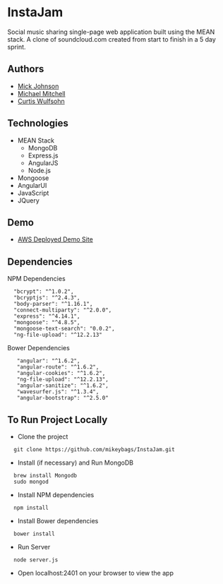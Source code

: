 # InstaJam
Social music sharing single-page web application built using the MEAN stack. A clone of soundcloud.com created from start to finish in a 5 day sprint.

## Authors
  * [Mick Johnson](https://github.com/mickajohnson)
  * [Michael Mitchell](https://github.com/mikeybags)
  * [Curtis Wulfsohn](https://github.com/cwulfsohn)

## Technologies
  * MEAN Stack 
    * MongoDB
    * Express.js
    * AngularJS
    * Node.js
  * Mongoose
  * AngularUI
  * JavaScript
  * JQuery
  
## Demo
* [AWS Deployed Demo Site](http://52.14.233.204)

## Dependencies
NPM Dependencies
  ```
    "bcrypt": "^1.0.2",
    "bcryptjs": "^2.4.3",
    "body-parser": "^1.16.1",
    "connect-multiparty": "^2.0.0",
    "express": "^4.14.1",
    "mongoose": "^4.8.5",
    "mongoose-text-search": "0.0.2",
    "ng-file-upload": "^12.2.13"
  ```
Bower Dependencies 
 ```
    "angular": "^1.6.2",
    "angular-route": "^1.6.2",
    "angular-cookies": "^1.6.2",
    "ng-file-upload": "^12.2.13",
    "angular-sanitize": "^1.6.2",
    "wavesurfer.js": "^1.3.4",
    "angular-bootstrap": "^2.5.0"
 ```
## To Run Project Locally
  * Clone the project
  ```
    git clone https://github.com/mikeybags/InstaJam.git 
  ```
  * Install (if necessary) and Run MongoDB
  ```
    brew install Mongodb
    sudo mongod 
  ```
  * Install NPM dependencies
  ```
    npm install
  ```
  * Install Bower dependencies
  ```
    bower install
  ```
  * Run Server
  ```
    node server.js
  ```
  * Open localhost:2401 on your browser to view the app
